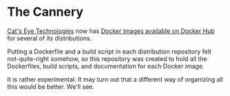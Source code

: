 The Cannery
===========

[Cat's Eye Technologies][] now has [Docker images available on Docker Hub][]
for several of its distributions.

Putting a Dockerfile and a build script in each distribution repository
felt not-quite-right somehow, so this repository was created to hold all
the Dockerfiles, build scripts, and documentation for each Docker image.

It is rather experimental.  It may turn out that a different way of
organizing all this would be better.  We'll see.

[Cat's Eye Technologies]: https://catseye.tc/
[Docker images available on Docker Hub]: https://hub.docker.com/u/catseye
